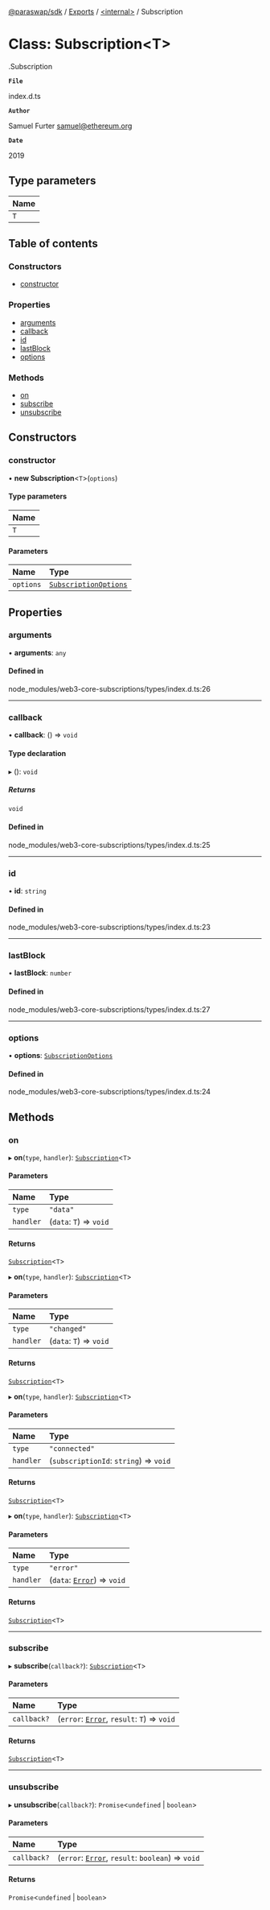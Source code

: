 [@paraswap/sdk](../README.md) / [Exports](../modules.md) / [<internal\>](../modules/internal_.md) / Subscription

# Class: Subscription<T\>

[<internal>](../modules/internal_.md).Subscription

**`File`**

index.d.ts

**`Author`**

Samuel Furter <samuel@ethereum.org>

**`Date`**

2019

## Type parameters

| Name |
| :------ |
| `T` |

## Table of contents

### Constructors

- [constructor](internal_.Subscription.md#constructor)

### Properties

- [arguments](internal_.Subscription.md#arguments)
- [callback](internal_.Subscription.md#callback)
- [id](internal_.Subscription.md#id)
- [lastBlock](internal_.Subscription.md#lastblock)
- [options](internal_.Subscription.md#options)

### Methods

- [on](internal_.Subscription.md#on)
- [subscribe](internal_.Subscription.md#subscribe)
- [unsubscribe](internal_.Subscription.md#unsubscribe)

## Constructors

### constructor

• **new Subscription**<`T`\>(`options`)

#### Type parameters

| Name |
| :------ |
| `T` |

#### Parameters

| Name | Type |
| :------ | :------ |
| `options` | [`SubscriptionOptions`](../interfaces/internal_.SubscriptionOptions-1.md) |

## Properties

### arguments

• **arguments**: `any`

#### Defined in

node_modules/web3-core-subscriptions/types/index.d.ts:26

___

### callback

• **callback**: () => `void`

#### Type declaration

▸ (): `void`

##### Returns

`void`

#### Defined in

node_modules/web3-core-subscriptions/types/index.d.ts:25

___

### id

• **id**: `string`

#### Defined in

node_modules/web3-core-subscriptions/types/index.d.ts:23

___

### lastBlock

• **lastBlock**: `number`

#### Defined in

node_modules/web3-core-subscriptions/types/index.d.ts:27

___

### options

• **options**: [`SubscriptionOptions`](../interfaces/internal_.SubscriptionOptions-1.md)

#### Defined in

node_modules/web3-core-subscriptions/types/index.d.ts:24

## Methods

### on

▸ **on**(`type`, `handler`): [`Subscription`](internal_.Subscription.md)<`T`\>

#### Parameters

| Name | Type |
| :------ | :------ |
| `type` | ``"data"`` |
| `handler` | (`data`: `T`) => `void` |

#### Returns

[`Subscription`](internal_.Subscription.md)<`T`\>

▸ **on**(`type`, `handler`): [`Subscription`](internal_.Subscription.md)<`T`\>

#### Parameters

| Name | Type |
| :------ | :------ |
| `type` | ``"changed"`` |
| `handler` | (`data`: `T`) => `void` |

#### Returns

[`Subscription`](internal_.Subscription.md)<`T`\>

▸ **on**(`type`, `handler`): [`Subscription`](internal_.Subscription.md)<`T`\>

#### Parameters

| Name | Type |
| :------ | :------ |
| `type` | ``"connected"`` |
| `handler` | (`subscriptionId`: `string`) => `void` |

#### Returns

[`Subscription`](internal_.Subscription.md)<`T`\>

▸ **on**(`type`, `handler`): [`Subscription`](internal_.Subscription.md)<`T`\>

#### Parameters

| Name | Type |
| :------ | :------ |
| `type` | ``"error"`` |
| `handler` | (`data`: [`Error`](../modules/internal_.md#error)) => `void` |

#### Returns

[`Subscription`](internal_.Subscription.md)<`T`\>

___

### subscribe

▸ **subscribe**(`callback?`): [`Subscription`](internal_.Subscription.md)<`T`\>

#### Parameters

| Name | Type |
| :------ | :------ |
| `callback?` | (`error`: [`Error`](../modules/internal_.md#error), `result`: `T`) => `void` |

#### Returns

[`Subscription`](internal_.Subscription.md)<`T`\>

___

### unsubscribe

▸ **unsubscribe**(`callback?`): `Promise`<`undefined` \| `boolean`\>

#### Parameters

| Name | Type |
| :------ | :------ |
| `callback?` | (`error`: [`Error`](../modules/internal_.md#error), `result`: `boolean`) => `void` |

#### Returns

`Promise`<`undefined` \| `boolean`\>
